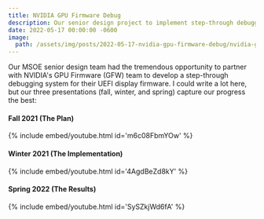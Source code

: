 ```yaml
---
title: NVIDIA GPU Firmware Debug
description: Our senior design project to implement step-through debugging for NVIDIA's UEFI display firmware.
date: 2022-05-17 00:00:00 -0600
image:
  path: /assets/img/posts/2022-05-17-nvidia-gpu-firmware-debug/nvidia-gpu-firmware-debug.jpg
---
```


Our MSOE senior design team had the tremendous opportunity to partner with NVIDIA's GPU Firmware (GFW) team to develop a step-through debugging system for their UEFI display firmware. I could write a lot here, but our three presentations (fall, winter, and spring) capture our progress the best:

#### Fall 2021 (The Plan)
{% include embed/youtube.html id='m6c08FbmYOw' %}

#### Winter 2021 (The Implementation)
{% include embed/youtube.html id='4AgdBeZd8kY' %}

#### Spring 2022 (The Results)
{% include embed/youtube.html id='SySZkjWd6fA' %}
